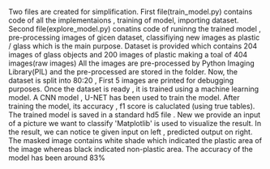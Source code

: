 Two files are created for simplification.
First file(train_model.py) contains code of all the implementaions , training of model, importing dataset.
Second file(explore_model.py) conatins code of runinng the trained  model , pre-processing images of gicen dataset, classifiying new images as plastic / glass which is the main purpose. 
Dataset is provided which contains 204 images of glass objects and 200 images of plastic making a toal of 404 images(raw images)
All the images are pre-processed by Python Imaging Library(PIL) and the pre-processed are stored in the folder.
Now, the dataset is split into 80:20 , First 5 images are printed for debugging purposes.
Once the dataset is ready , it is trained using a machine learning model.
A CNN model , U-NET has been used to train the model.
After training the model, its accuracy , f1 score is caluclated (using true tables). 
The trained model is saved in a standard hd5 file . 
New we provide an input of a picture we want to classify 
'Matplotlib' is used to visualize the result.
In the result, we can notice te given input on left , predicted output on right.
The masked image contains white shade which indicated the plastic area of the image whereas black indicated non-plastic area.
The accuracy of the model has been around 83%



